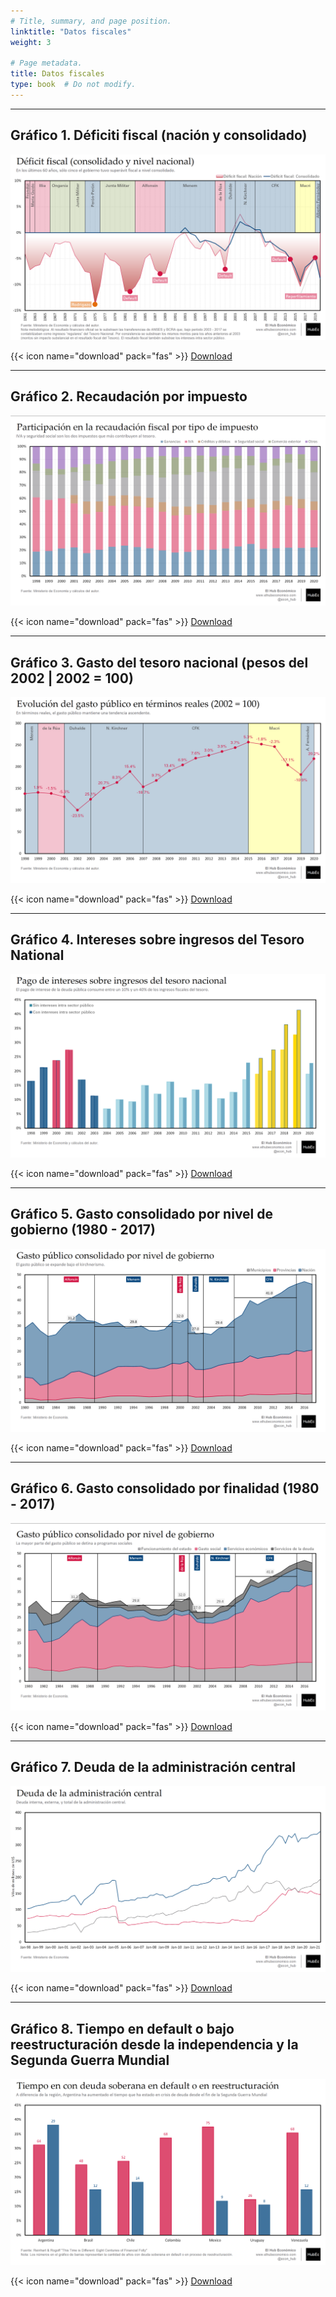 ```yaml
---
# Title, summary, and page position.
linktitle: "Datos fiscales"
weight: 3

# Page metadata.
title: Datos fiscales
type: book  # Do not modify.
---
```


---

## Gráfico 1. Déficiti fiscal (nación y consolidado)

![03.01](03.01_Deficit_Consolidado.png)

{{< icon name="download" pack="fas" >}} [Download](03.01_Deficit_Consolidado.png)

---

## Gráfico 2. Recaudación por impuesto

![03.02](03.02_Participacion_Impuesto.png)

{{< icon name="download" pack="fas" >}} [Download](03.02_Participacion_Impuesto.png)

---

## Gráfico 3. Gasto del tesoro nacional (pesos del 2002 | 2002 = 100)

![03.03](03.03_Gasto_Real.png)

{{< icon name="download" pack="fas" >}} [Download](03.03_Gasto_Real.png)

---

## Gráfico 4. Intereses sobre ingresos del Tesoro National

![03.04](03.04_Intereses_Ingresos.png)

{{< icon name="download" pack="fas" >}} [Download](03.04_Intereses_Ingresos.png)

---

## Gráfico 5. Gasto consolidado por nivel de gobierno (1980 - 2017)

![03.05](03.05_Gasto_Consolidado_Nivel.png)

{{< icon name="download" pack="fas" >}} [Download](03.05_Gasto_Consolidado_Nivel.png)

---

## Gráfico 6. Gasto consolidado por finalidad (1980 - 2017)

![03.06](03.06_Gasto_Consolidado_Finalidad.png)

{{< icon name="download" pack="fas" >}} [Download](03.06_Gasto_Consolidado_Finalidad.png)

---

## Gráfico 7. Deuda de la administración central

![03.07](03.07_Deuda_Publica.png)

{{< icon name="download" pack="fas" >}} [Download](03.06_Gasto_Consolidado_Finalidad.png)

---

## Gráfico 8. Tiempo en default o bajo reestructuración desde la independencia y la Segunda Guerra Mundial

![03.08](03.08_Tiempo_Default.png)

{{< icon name="download" pack="fas" >}} [Download](03.06_Gasto_Consolidado_Finalidad.png)